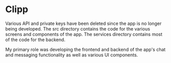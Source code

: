# Clipp

Various API and private keys have been deleted since the app is no longer being developed. The src directory contains the code for the various screens and components of the app. The services directory contains most of the code for the backend.

My primary role was developing the frontend and backend of the app's chat and messaging functionality as well as various UI components.
